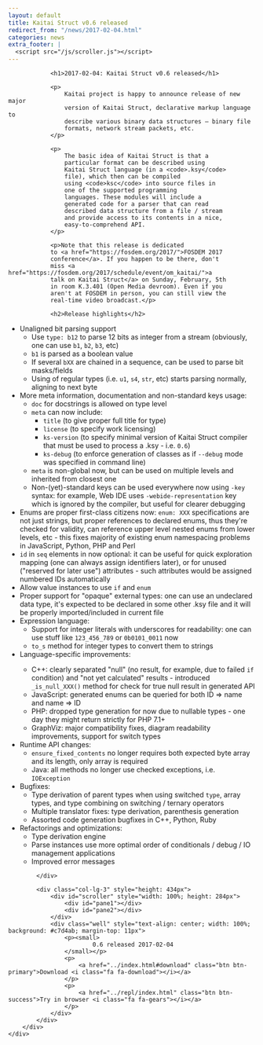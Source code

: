 ```yaml
---
layout: default
title: Kaitai Struct v0.6 released
redirect_from: "/news/2017-02-04.html"
categories: news
extra_footer: |
  <script src="/js/scroller.js"></script>
---
```

<section class="news">
    <div class="container">
        <div class="row">
            <div class="col-lg-9">

                <h1>2017-02-04: Kaitai Struct v0.6 released</h1>

                <p>
                    Kaitai project is happy to announce release of new major
                    version of Kaitai Struct, declarative markup language to
                    describe various binary data structures — binary file
                    formats, network stream packets, etc.
                </p>

                <p>
                    The basic idea of Kaitai Struct is that a
                    particular format can be described using
                    Kaitai Struct language (in a <code>.ksy</code>
                    file), which then can be compiled
                    using <code>ksc</code> into source files in
                    one of the supported programming
                    languages. These modules will include a
                    generated code for a parser that can read
                    described data structure from a file / stream
                    and provide access to its contents in a nice,
                    easy-to-comprehend API.
                </p>

                <p>Note that this release is dedicated
                to <a href="https://fosdem.org/2017/">FOSDEM 2017
                conference</a>. If you happen to be there, don't
                miss <a href="https://fosdem.org/2017/schedule/event/om_kaitai/">a
                talk on Kaitai Struct</a> on Sunday, February, 5th
                in room K.3.401 (Open Media devroom). Even if you
                aren't at FOSDEM in person, you can still view the
                real-time video broadcast.</p>

                <h2>Release highlights</h2>

<ul>
<li>Unaligned bit parsing support
<ul>
<li>Use <code>type: b12</code> to parse 12 bits as integer from a stream (obviously, one can use <code>b1</code>, <code>b2</code>, <code>b3</code>, etc)</li>
<li><code>b1</code> is parsed as a boolean value</li>
<li>If several <code>bXX</code> are chained in a sequence, can be used to parse bit masks/fields</li>
<li>Using of regular types (i.e. <code>u1</code>, <code>s4</code>, <code>str</code>, etc) starts parsing normally, aligning to next byte</li>
</ul>
<li>More meta information, documentation and non-standard keys usage:
<ul>
<li><code>doc</code> for docstrings is allowed on type level</li>
<li><code>meta</code> can now include:
<ul>
<li><code>title</code> (to give proper full title for type)</li>
<li><code>license</code> (to specify work licensing)</li>
<li><code>ks-version</code> (to specify minimal version of Kaitai Struct compiler that must be used to process a .ksy - i.e. <code>0.6</code>)</li>
<li><code>ks-debug</code> (to enforce generation of classes as if <code>--debug</code> mode was specified in command line)</li>
</ul>
</li>
<li><code>meta</code> is non-global now, but can be used on multiple levels and inherited from closest one</li>
<li>Non-(yet)-standard keys can be used everywhere now using <code>-key</code> syntax: for example, Web IDE uses <code>-webide-representation</code> key which is ignored by the compiler, but useful for clearer debugging</li>
</ul>
</li>
<li>Enums are proper first-class citizens now: <code>enum: XXX</code> specifications are not just strings, but proper references to declared enums, thus they're checked for validity, can reference upper level nested enums from lower levels, etc - this fixes majority of existing enum namespacing problems in JavaScript, Python, PHP and Perl</li>
<li><code>id</code> in <code>seq</code> elements in now optional: it can be useful for quick exploration mapping (one can always assign identifiers later), or for unused ("reserved for later use") attributes - such attributes would be assigned numbered IDs automatically</li>
<li>Allow value instances to use <code>if</code> and <code>enum</code></li>
<li>Proper support for "opaque" external types: one can use an undeclared data type, it's expected to be declared in some other .ksy file and it will be properly imported/included in current file</li>
<li>Expression language:
<ul>
<li>Support for integer literals with underscores for readability: one can use stuff like <code>123_456_789</code> or <code>0b0101_0011</code> now</li>
<li><code>to_s</code> method for integer types to convert them to strings</li>
</ul>
</li>
<li>Language-specific improvements:</li>
<ul>
<li>C++: clearly separated "null" (no result, for example, due to failed <code>if</code> condition) and "not yet calculated" results - introduced <code>_is_null_XXX()</code> method for check for true null result in generated API</li>
<li>JavaScript: generated enums can be queried for both ID => name and name => ID</li>
<li>PHP: dropped type generation for now due to nullable types - one day they might return strictly for PHP 7.1+</li>
<li>GraphViz: major compatibility fixes, diagram readability improvements, support for switch types</li>
</ul>
</li>
<li>Runtime API changes:
<ul>
<li><code>ensure_fixed_contents</code> no longer requires both expected byte array and its length, only array is required</li>
<li>Java: all methods no longer use checked exceptions, i.e. <code>IOException</code></li>
</ul>
</li>
<li>Bugfixes:
<ul>
<li>Type derivation of parent types when using switched <code>type</code>, array types, and type combining on switching / ternary operators</li>
<li>Multiple translator fixes: type derivation, parenthesis generation</li>
<li>Assorted code generation bugfixes in C++, Python, Ruby</li>
</ul>
</li>
<li>Refactorings and optimizations:
<ul>
<li>Type derivation engine</li>
<li>Parse instances use more optimal order of conditionals / debug / IO management applications</li>
<li>Improved error messages</li>
</ul>
</li>
</ul>

            </div>

            <div class="col-lg-3" style="height: 434px">
                <div id="scroller" style="width: 100%; height: 284px">
                    <div id="pane1"></div>
                    <div id="pane2"></div>
                </div>
                <div class="well" style="text-align: center; width: 100%; background: #c7d4ab; margin-top: 11px">
                    <p><small>
                            0.6 released 2017-02-04
                    </small></p>
                    <p>
                        <a href="../index.html#download" class="btn btn-primary">Download <i class="fa fa-download"></i></a>
                    </p>
                    <p>
                        <a href="../repl/index.html" class="btn btn-success">Try in browser <i class="fa fa-gears"></i></a>
                    </p>
                </div>
            </div>
        </div>
    </div>
</section>
